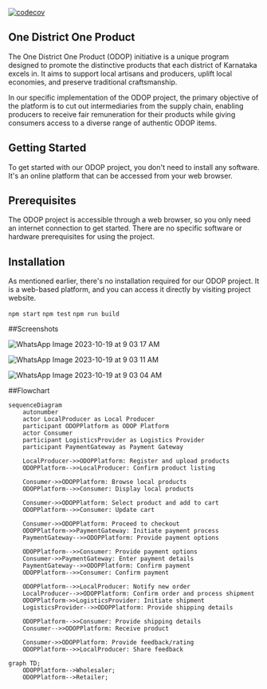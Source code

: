[![codecov](https://codecov.io/gh/One-District-One-Product/ODOP-Dev/branch/main/graph/badge.svg)](https://codecov.io/gh/One-District-One-Product/ODOP-Dev)

## One District One  Product
The One District One Product (ODOP) initiative is a unique program designed to promote the distinctive products that each district of Karnataka excels in. It aims to support local artisans and producers, uplift local economies, and preserve traditional craftsmanship.

In our specific implementation of the ODOP project, the primary objective of the platform is to cut out intermediaries from the supply chain, enabling producers to receive fair remuneration for their products while giving consumers access to a diverse range of authentic ODOP items.

## Getting Started
To get started with our ODOP project, you don't need to install any software. It's an online platform that can be accessed from your web browser.

## Prerequisites
The ODOP project is accessible through a web browser, so you only need an internet connection to get started. There are no specific software or hardware prerequisites for using the project.

## Installation

As mentioned earlier, there's no installation required for our ODOP project. It is a web-based platform, and you can access it directly by visiting project website.

```npm start```
```npm test```
```npm run build```

##Screenshots

![WhatsApp Image 2023-10-19 at 9 03 17 AM](https://github.com/One-District-One-Product/ODOP-Dev/assets/113474452/fb4967ca-6ed1-4d53-9ec4-0e50f34151d6)

![WhatsApp Image 2023-10-19 at 9 03 11 AM](https://github.com/One-District-One-Product/ODOP-Dev/assets/113474452/80afbd10-6e4e-4f3f-a81b-8103571d8f48)

![WhatsApp Image 2023-10-19 at 9 03 04 AM](https://github.com/One-District-One-Product/ODOP-Dev/assets/113474452/9910186d-37d1-494e-b3f0-93fab497335a)

##Flowchart
```mermaid
sequenceDiagram
    autonumber
    actor LocalProducer as Local Producer
    participant ODOPPlatform as ODOP Platform
    actor Consumer
    participant LogisticsProvider as Logistics Provider
    participant PaymentGateway as Payment Gateway

    LocalProducer->>ODOPPlatform: Register and upload products
    ODOPPlatform-->>LocalProducer: Confirm product listing

    Consumer->>ODOPPlatform: Browse local products
    ODOPPlatform-->>Consumer: Display local products

    Consumer->>ODOPPlatform: Select product and add to cart
    ODOPPlatform-->>Consumer: Update cart

    Consumer->>ODOPPlatform: Proceed to checkout
    ODOPPlatform->>PaymentGateway: Initiate payment process
    PaymentGateway-->>ODOPPlatform: Provide payment options

    ODOPPlatform-->>Consumer: Provide payment options
    Consumer->>PaymentGateway: Enter payment details
    PaymentGateway-->>ODOPPlatform: Confirm payment
    ODOPPlatform-->>Consumer: Confirm payment

    ODOPPlatform-->>LocalProducer: Notify new order
    LocalProducer-->>ODOPPlatform: Confirm order and process shipment
    ODOPPlatform->>LogisticsProvider: Initiate shipment
    LogisticsProvider-->>ODOPPlatform: Provide shipping details

    ODOPPlatform-->>Consumer: Provide shipping details
    Consumer-->>ODOPPlatform: Receive product

    Consumer->>ODOPPlatform: Provide feedback/rating
    ODOPPlatform-->>LocalProducer: Share feedback
```
```mermaid
graph TD;
    ODOPPlatform-->Wholesaler;
    ODOPPlatform-->Retailer;
```
